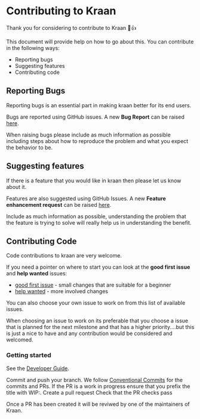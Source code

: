 # Contributing to Kraan

Thank you for considering to contribute to Kraan 🎉👍

This document will provide help on how to go about this. You can contribute in the following ways:

* Reporting bugs
* Suggesting features
* Contributing code

## Reporting Bugs

Reporting bugs is an essential part in making kraan better for its end users.

Bugs are reported using GitHub issues. A new **Bug Report** can be raised [here](https://github.com/fidelity/kraan/issues/new?assignees=&labels=kind%2Fbug&template=bug_report.md&title=).

When raising bugs please include as much information as possible including steps about how to reproduce the problem and what you expect the behavior to be.

## Suggesting features

If there is a feature that you would like in kraan then please let us know about it.

Features are also suggested using GitHub Issues. A new **Feature enhancement request** can be raised [here](https://github.com/fidelity/kraan/issues/new?labels=kind%2Ffeature&template=feature_request.md&title=).

Include as much information as possible, understanding the problem that the feature is trying to solve will really help us in understanding the benefit.

## Contributing Code

Code contributions to kraan are very welcome.

If you need a pointer on where to start you can look at the **good first issue** and **help wanted** issues:

* [good first issue](https://github.com/fidelity/kraan/issues?q=is%3Aissue+is%3Aopen+label%3A%22good+first+issue%22) - small changes that are suitable for a beginner
* [help wanted](https://github.com/fidelity/kraan/issues?q=is%3Aissue+is%3Aopen+label%3A%22help+wanted%22) - more involved changes

You can also choose your own issue to work on from this list of available issues.

When choosing an issue to work on its preferable that you choose a issue that is planned for the next milestone and that has a higher priority....but this is just a nice to have and any contribution would be considered and welcomed.

### Getting started

See the [Developer Guide](docs/dev-guide.md).

Commit and push your branch. We follow [Conventional Commits](https://www.conventionalcommits.org/en/v1.0.0/) for the commits and PRs. If the PR is a work in progress ensure that you prefix the title with WIP:.
Create a pull request
Check that the PR checks pass

Once a PR has been created it will be reviwed by one of the maintainers of Kraan.

